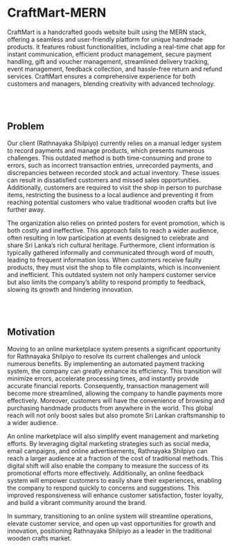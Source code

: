 # CraftMart-MERN


CraftMart is a handcrafted goods website built using the MERN stack, offering a seamless and user-friendly platform for unique handmade products. It features robust functionalities, including a real-time chat app for instant communication, efficient product management, secure payment handling, gift and voucher management, streamlined delivery tracking, event management, feedback collection, and hassle-free return and refund services. CraftMart ensures a comprehensive experience for both customers and managers, blending creativity with advanced technology.

<br><br>

## Problem

Our client (Rathnayaka Shilpiyo) currently relies on a manual ledger system to record payments and manage products, which presents numerous challenges. This outdated method is both time-consuming and prone to errors, such as incorrect transaction entries, unrecorded payments, and discrepancies between recorded stock and actual inventory. These issues can result in dissatisfied customers and missed sales opportunities. Additionally, customers are required to visit the shop in person to purchase items, restricting the business to a local audience and preventing it from reaching potential customers who value traditional wooden crafts but live further away.

The organization also relies on printed posters for event promotion, which is both costly and ineffective. This approach fails to reach a wider audience, often resulting in low participation at events designed to celebrate and share Sri Lanka’s rich cultural heritage. Furthermore, client information is typically gathered informally and communicated through word of mouth, leading to frequent information loss. When customers receive faulty products, they must visit the shop to file complaints, which is inconvenient and inefficient. This outdated system not only hampers customer service but also limits the company’s ability to respond promptly to feedback, slowing its growth and hindering innovation.


<br><br>

## Motivation

Moving to an online marketplace system presents a significant opportunity for Rathnayaka Shilpiyo to resolve its current challenges and unlock numerous benefits. By implementing an automated payment tracking system, the company can greatly enhance its efficiency. This transition will minimize errors, accelerate processing times, and instantly provide accurate financial reports. Consequently, transaction management will become more streamlined, allowing the company to handle payments more effectively. Moreover, customers will have the convenience of browsing and purchasing handmade products from anywhere in the world. This global reach will not only boost sales but also promote Sri Lankan craftsmanship to a wider audience.

An online marketplace will also simplify event management and marketing efforts. By leveraging digital marketing strategies such as social media, email campaigns, and online advertisements, Rathnayaka Shilpiyo can reach a larger audience at a fraction of the cost of traditional methods. This digital shift will also enable the company to measure the success of its promotional efforts more effectively. Additionally, an online feedback system will empower customers to easily share their experiences, enabling the company to respond quickly to concerns and suggestions. This improved responsiveness will enhance customer satisfaction, foster loyalty, and build a vibrant community around the brand.

In summary, transitioning to an online system will streamline operations, elevate customer service, and open up vast opportunities for growth and innovation, positioning Rathnayaka Shilpiyo as a leader in the traditional wooden crafts market.
